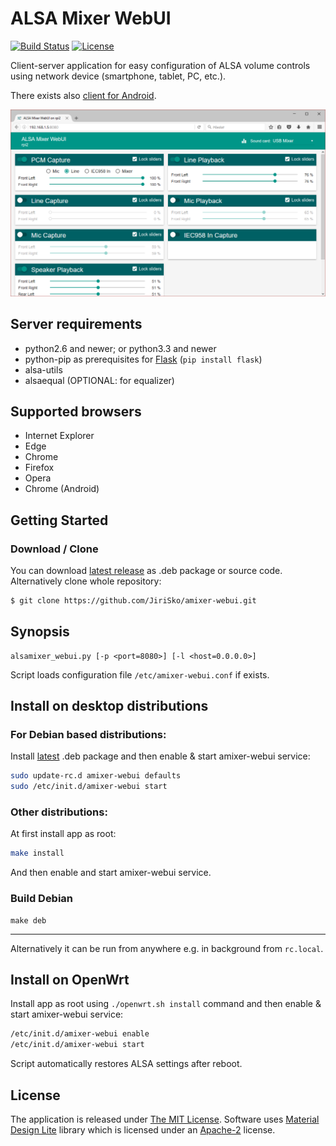 # ALSA Mixer WebUI

[![Build Status](https://travis-ci.org/JiriSko/amixer-webui.svg?branch=master)](https://travis-ci.org/JiriSko/amixer-webui)
[![License](https://img.shields.io/badge/license-MIT-blue.svg?style=flat)](LICENSE)

Client-server application for easy configuration of ALSA volume controls using network device (smartphone, tablet, PC, etc.).

There exists also [client for Android](https://github.com/JiriSko/amixer-webui-android).

[![Screenshot](docs/screenshot.png)](docs/screenshot.png)


## Server requirements

- python2.6 and newer; or python3.3 and newer
- python-pip as prerequisites for [Flask](http://flask.pocoo.org/) (`pip install flask`)
- alsa-utils
- alsaequal (OPTIONAL: for equalizer)


## Supported browsers

- Internet Explorer
- Edge
- Chrome
- Firefox
- Opera
- Chrome (Android)

## Getting Started

### Download / Clone

You can download [latest release](https://github.com/JiriSko/amixer-webui/releases/latest) as .deb package or source code. Alternatively clone whole repository:

```bash
$ git clone https://github.com/JiriSko/amixer-webui.git
```

## Synopsis

```
alsamixer_webui.py [-p <port=8080>] [-l <host=0.0.0.0>]
```

Script loads configuration file `/etc/amixer-webui.conf` if exists.

## Install on desktop distributions

### For Debian based distributions:

Install [latest](https://github.com/JiriSko/amixer-webui/releases/latest) .deb package and then enable & start amixer-webui service:

```bash
sudo update-rc.d amixer-webui defaults
sudo /etc/init.d/amixer-webui start
```

### Other distributions:

At first install app as root:
```bash
make install
```

And then enable and start amixer-webui service.

### Build Debian

```
make deb
```

----------

Alternatively it can be run from anywhere e.g. in background from `rc.local`.

## Install on OpenWrt

Install app as root using `./openwrt.sh install` command and then enable & start amixer-webui service:

```bash
/etc/init.d/amixer-webui enable
/etc/init.d/amixer-webui start
```

Script automatically restores ALSA settings after reboot.


## License

The application is released under [The MIT License](LICENSE). Software uses [Material Design Lite](https://github.com/google/material-design-lite) library which is licensed under an [Apache-2](https://github.com/google/material-design-lite/blob/master/LICENSE) license.
